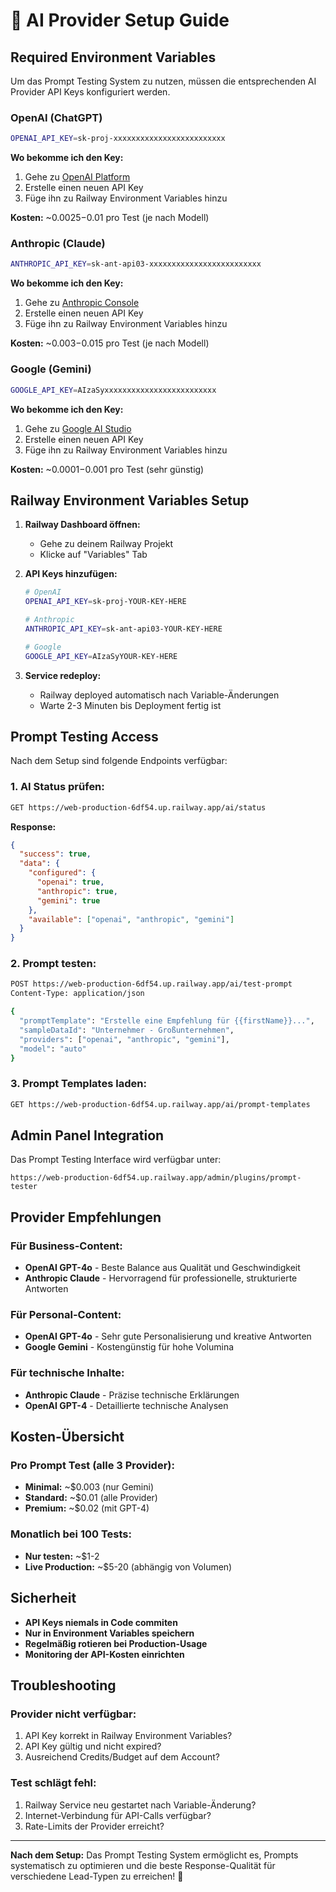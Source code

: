 # 🧠 AI Provider Setup Guide

## Required Environment Variables

Um das Prompt Testing System zu nutzen, müssen die entsprechenden AI Provider API Keys konfiguriert werden.

### OpenAI (ChatGPT)
```bash
OPENAI_API_KEY=sk-proj-xxxxxxxxxxxxxxxxxxxxxxxxx
```
**Wo bekomme ich den Key:**
1. Gehe zu [OpenAI Platform](https://platform.openai.com/api-keys)
2. Erstelle einen neuen API Key
3. Füge ihn zu Railway Environment Variables hinzu

**Kosten:** ~$0.0025-$0.01 pro Test (je nach Modell)

### Anthropic (Claude)
```bash
ANTHROPIC_API_KEY=sk-ant-api03-xxxxxxxxxxxxxxxxxxxxxxxxx
```
**Wo bekomme ich den Key:**
1. Gehe zu [Anthropic Console](https://console.anthropic.com/account/keys)
2. Erstelle einen neuen API Key
3. Füge ihn zu Railway Environment Variables hinzu

**Kosten:** ~$0.003-$0.015 pro Test (je nach Modell)

### Google (Gemini)
```bash
GOOGLE_API_KEY=AIzaSyxxxxxxxxxxxxxxxxxxxxxxxxx
```
**Wo bekomme ich den Key:**
1. Gehe zu [Google AI Studio](https://aistudio.google.com/app/apikey)
2. Erstelle einen neuen API Key
3. Füge ihn zu Railway Environment Variables hinzu

**Kosten:** ~$0.0001-$0.001 pro Test (sehr günstig)

## Railway Environment Variables Setup

1. **Railway Dashboard öffnen:**
   - Gehe zu deinem Railway Projekt
   - Klicke auf "Variables" Tab

2. **API Keys hinzufügen:**
   ```bash
   # OpenAI
   OPENAI_API_KEY=sk-proj-YOUR-KEY-HERE
   
   # Anthropic  
   ANTHROPIC_API_KEY=sk-ant-api03-YOUR-KEY-HERE
   
   # Google
   GOOGLE_API_KEY=AIzaSyYOUR-KEY-HERE
   ```

3. **Service redeploy:**
   - Railway deployed automatisch nach Variable-Änderungen
   - Warte 2-3 Minuten bis Deployment fertig ist

## Prompt Testing Access

Nach dem Setup sind folgende Endpoints verfügbar:

### 1. AI Status prüfen:
```bash
GET https://web-production-6df54.up.railway.app/ai/status
```

**Response:**
```json
{
  "success": true,
  "data": {
    "configured": {
      "openai": true,
      "anthropic": true, 
      "gemini": true
    },
    "available": ["openai", "anthropic", "gemini"]
  }
}
```

### 2. Prompt testen:
```bash
POST https://web-production-6df54.up.railway.app/ai/test-prompt
Content-Type: application/json

{
  "promptTemplate": "Erstelle eine Empfehlung für {{firstName}}...",
  "sampleDataId": "Unternehmer - Großunternehmen",
  "providers": ["openai", "anthropic", "gemini"],
  "model": "auto"
}
```

### 3. Prompt Templates laden:
```bash
GET https://web-production-6df54.up.railway.app/ai/prompt-templates
```

## Admin Panel Integration

Das Prompt Testing Interface wird verfügbar unter:
```
https://web-production-6df54.up.railway.app/admin/plugins/prompt-tester
```

## Provider Empfehlungen

### Für Business-Content:
- **OpenAI GPT-4o** - Beste Balance aus Qualität und Geschwindigkeit
- **Anthropic Claude** - Hervorragend für professionelle, strukturierte Antworten

### Für Personal-Content:
- **OpenAI GPT-4o** - Sehr gute Personalisierung und kreative Antworten
- **Google Gemini** - Kostengünstig für hohe Volumina

### Für technische Inhalte:
- **Anthropic Claude** - Präzise technische Erklärungen
- **OpenAI GPT-4** - Detaillierte technische Analysen

## Kosten-Übersicht

### Pro Prompt Test (alle 3 Provider):
- **Minimal:** ~$0.003 (nur Gemini)
- **Standard:** ~$0.01 (alle Provider) 
- **Premium:** ~$0.02 (mit GPT-4)

### Monatlich bei 100 Tests:
- **Nur testen:** ~$1-2
- **Live Production:** ~$5-20 (abhängig von Volumen)

## Sicherheit

- **API Keys niemals in Code commiten**
- **Nur in Environment Variables speichern**
- **Regelmäßig rotieren bei Production-Usage**
- **Monitoring der API-Kosten einrichten**

## Troubleshooting

### Provider nicht verfügbar:
1. API Key korrekt in Railway Environment Variables?
2. API Key gültig und nicht expired?
3. Ausreichend Credits/Budget auf dem Account?

### Test schlägt fehl:
1. Railway Service neu gestartet nach Variable-Änderung?
2. Internet-Verbindung für API-Calls verfügbar?
3. Rate-Limits der Provider erreicht?

---

**Nach dem Setup:** Das Prompt Testing System ermöglicht es, Prompts systematisch zu optimieren und die beste Response-Qualität für verschiedene Lead-Typen zu erreichen! 🚀